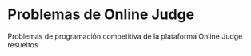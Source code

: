# Problemas de Online Judge
Problemas de programación competitiva de la plataforma Online Judge resueltos 
